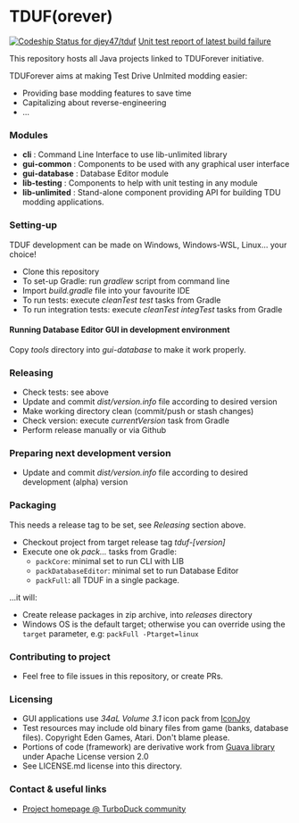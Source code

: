 # TDUF(orever) #

[![Codeship Status for djey47/tduf](https://app.codeship.com/projects/b5716970-4ace-0136-c149-7a9f28d40fd1/status?branch=tduf-2.0.x)](https://app.codeship.com/projects/292761)
[Unit test report of latest build failure](http://codeship-ci.s3-website-eu-west-1.amazonaws.com/tduf/index.html)

This repository hosts all Java projects linked to TDUForever initiative.

TDUForever aims at making Test Drive Unlmited modding easier:

* Providing base modding features to save time
* Capitalizing about reverse-engineering
* ...

### Modules ###

* **cli** : Command Line Interface to use lib-unlimited library
* **gui-common** : Components to be used with any graphical user interface
* **gui-database** : Database Editor module
* **lib-testing** : Components to help with unit testing in any module
* **lib-unlimited** : Stand-alone component providing API for building TDU modding applications.

### Setting-up ###

TDUF development can be made on Windows, Windows-WSL, Linux... your choice!

* Clone this repository
* To set-up Gradle: run *gradlew* script from command line
* Import *build.gradle* file into your favourite IDE
* To run tests: execute *cleanTest test* tasks from Gradle
* To run integration tests: execute *cleanTest integTest* tasks from Gradle

#### Running Database Editor GUI in development environment

Copy *tools* directory into *gui-database* to make it work properly. 


### Releasing ###

* Check tests: see above
* Update and commit *dist/version.info* file according to desired version
* Make working directory clean (commit/push or stash changes)
* Check version: execute *currentVersion* task from Gradle
* Perform release manually or via Github

### Preparing next development version ###

* Update and commit *dist/version.info* file according to desired development (alpha) version

### Packaging ###

This needs a release tag to be set, see *Releasing* section above.

* Checkout project from target release tag *tduf-[version]*
* Execute one ok *pack...* tasks from Gradle:
    - `packCore`: minimal set to run CLI with LIB
    - `packDatabaseEditor`: minimal set to run Database Editor
    - `packFull`: all TDUF in a single package.

...it will:

* Create release packages in zip archive, into *releases* directory
* Windows OS is the default target; otherwise you can override using the `target` parameter, e.g: `packFull -Ptarget=linux`

### Contributing to project ###

* Feel free to file issues in this repository, or create PRs.

### Licensing ###

* GUI applications use *34aL Volume 3.1* icon pack from [IconJoy](http://icojam.com)
* Test resources may include old binary files from game (banks, database files). Copyright Eden Games, Atari. Don't blame please.
* Portions of code (framework) are derivative work from [Guava library](https://github.com/google/guava) under Apache License version 2.0
* See LICENSE.md license into this directory.

### Contact & useful links ###

* [Project homepage @ TurboDuck community](https://forum.turboduck.net/forums/tdu-mod-tools-support.57/)
